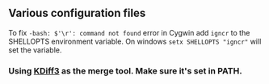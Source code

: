 ## Various configuration files

To fix `-bash: $'\r': command not found` error in Cygwin add `igncr` to the SHELLOPTS environment variable. On windows `setx SHELLOPTS "igncr"` will set the variable.

### Using [KDiff3](https://sourceforge.net/projects/kdiff3/files/) as the merge tool. Make sure it's set in PATH.
